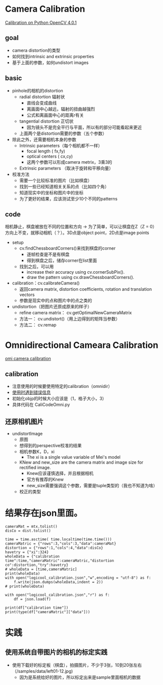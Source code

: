 # Camera Calibration
[Calibration on Python OpenCV 4.0.1](https://docs.opencv.org/4.0.1/dc/dbb/tutorial_py_calibration.html)
## goal
* camera distortion的类型
* 如何找到intrinsic and extrinsic properties
* 基于上面的参数，如何undistort images

## basic
* pinhole的相机的distortion
	* radial distortion 辐射状
		* 直线会变成曲线
		* 离画面中心越远，辐射的扭曲越强烈
		* 公式和离画面中心的距离r有关
	* tangential distortion 正切状
		* 因为镜头不是完全平行与平面，所以有的部分可能看起来更近
	* 上面两个是distortion需要的参数（五个参数）
* 除此之外，还需要相机本身的参数
	* Intrinsic parameters（每个相机都不一样）
		* focal length ( fx,fy) 
		* optical centers ( cx,cy)
		* 这两个参数可以形成camera metrix，3乘3的
	* Extrinsic parameters （取决于旋转和平移向量）
* 校准方法
	* 需要一个比较标准的图片（比如棋盘）
	* 找到一些已经知道相关关系的点（比如四个角）
	* 知道现实中的坐标和图片中的坐标
	* 为了更好的结果，应该测试至少10个不同的patterns

## code
相机静止，棋盘被放在不同的位置和方向 -> 为了简单，可以让棋盘在Z（Z = 0）方向上不变，就移动相机（？）。3D点是object point，2D点是image points
* setup
	* cv.findChessboardCorners()来找到棋盘的corner
		* 逐帧检查是不是有棋盘
		* 得到棋盘之后，储存corner在list里面
	* 找到之后，可以用
		* increase their accuracy using cv.cornerSubPix().
		* draw the pattern using cv.drawChessboardCorners().
* calibration：cv.calibrateCamera() 
	* 返回camera matrix, distortion coefficients, rotation and translation vectors
	* 参数是现实中的点和图片中的点之类的
* undistortion（把图片还原成原来的样子）
	* refine camera matrix： cv.getOptimalNewCameraMatrix
	* 方法一： cv.undistort()（用上边得到的矩阵当参数）
	* 方法二： cv.remap


# Omnidirectional Cameara Calibration
[omi camera calibration](  )
## calibration
* 注意使用的时候要使用特定的calibration（omnidir）
* [使用时遇到错误信息](https://stackoverflow.com/questions/34355059/opencv-python-how-to-format-numpy-arrays-when-using-calibration-functions)
* 初始化objp的时候大小应该是（1，格子大小，3）
* 具体代码在 CaliCodeOmni.py

## 还原相机图片
* undistortImage
	* 原图
	* 想得到的perspective校准的结果
	* 相机参数K，D，xi
		* The xi is a single value variable of Mei's model
	* KNew and new_size are the camera matrix and image size for rectified image.
		* Knew应该谨慎选择，并且根据相机
		* 官方有推荐的Knew
		* new_size需要强调这个参数，需要是tuple类型的（我也不知道为啥）
	* 校正的类型

# 结果存在json里面。
```
cameraMat = mtx.tolist()
disCo = dist.tolist()

time = time.asctime( time.localtime(time.time()))
cameraMatric = {"rows":3,"cols":3,"data":cameraMat}
distortion = {"rows":1,"cols":4,"data":disCo} 
havetry = {"xi":324}
wholeData = {"calibration time":time,"cameraMatric":cameraMatric,"distortion co":distortion,"try":havetry}
# wholeData = [time,cameraMatric]
print(wholeData)
with open("logicool_calibration.json","w",encoding = "utf-8") as f:
	f.write(json.dumps(wholeData,indent = 2))
# print(wholeData)

with open("logicool_calibration.json","r") as f:
	df = json.load(f)

print(df["calibration time"])
print(type(df["cameraMatric"]["data"]))
```


# 实践
## 使用系统自带图片的相机的标定实践
* 使用下载好的标定板（棋盘），拍摄图片，不少于3张，10到20张左右（/samples/data/left01-12.jpg)
    * 因为是系统给好的图片，所以标定出来是sample里面相机的数据
